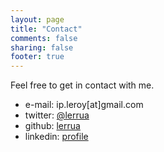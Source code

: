 ```yaml
---
layout: page
title: "Contact"
comments: false
sharing: false
footer: true
---
```


Feel free to get in contact with me.

* e-mail: ip.leroy[at]gmail.com
* twitter: [@lerrua](https://twitter.com/lerrua)
* github: [lerrua](https://github.com/lerrua)
* linkedin: [profile](http://br.linkedin.com/in/igorleroy)
